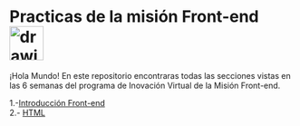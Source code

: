 # Practicas de la misión Front-end <img src="https://media.giphy.com/media/xs7ehQ7uKOxzD3P0Ex/giphy.gif" alt="drawing" width="60"/>

¡Hola Mundo! En este repositorio encontraras todas las secciones vistas en las 6 semanas del programa de Inovación Virtual de la Misión Front-end.

1.-[Introducción Front-end](https://github.com/Marco01nD/PracticasFrontEnd/tree/master/Intro%20Front-end)<br>
2.- [HTML](https://github.com/Marco01nD/PracticasFrontEnd/tree/master/Practicas%20HTML)<br>
